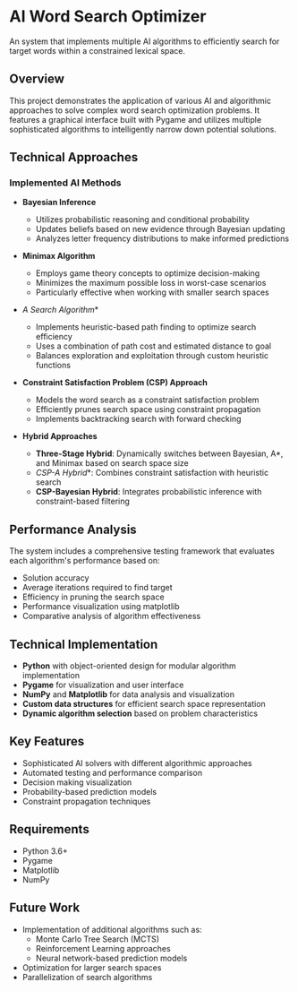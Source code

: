 # AI Word Search Optimizer

An system that implements multiple AI algorithms to efficiently search for target words within a constrained lexical space.

## Overview

This project demonstrates the application of various AI and algorithmic approaches to solve complex word search optimization problems. It features a graphical interface built with Pygame and utilizes multiple sophisticated algorithms to intelligently narrow down potential solutions.

## Technical Approaches

### Implemented AI Methods

- **Bayesian Inference**
  - Utilizes probabilistic reasoning and conditional probability
  - Updates beliefs based on new evidence through Bayesian updating
  - Analyzes letter frequency distributions to make informed predictions

- **Minimax Algorithm**
  - Employs game theory concepts to optimize decision-making
  - Minimizes the maximum possible loss in worst-case scenarios
  - Particularly effective when working with smaller search spaces

- **A* Search Algorithm**
  - Implements heuristic-based path finding to optimize search efficiency
  - Uses a combination of path cost and estimated distance to goal
  - Balances exploration and exploitation through custom heuristic functions

- **Constraint Satisfaction Problem (CSP) Approach**
  - Models the word search as a constraint satisfaction problem
  - Efficiently prunes search space using constraint propagation
  - Implements backtracking search with forward checking

- **Hybrid Approaches**
  - **Three-Stage Hybrid**: Dynamically switches between Bayesian, A*, and Minimax based on search space size
  - **CSP-A* Hybrid**: Combines constraint satisfaction with heuristic search
  - **CSP-Bayesian Hybrid**: Integrates probabilistic inference with constraint-based filtering

## Performance Analysis

The system includes a comprehensive testing framework that evaluates each algorithm's performance based on:
- Solution accuracy
- Average iterations required to find target
- Efficiency in pruning the search space
- Performance visualization using matplotlib
- Comparative analysis of algorithm effectiveness

## Technical Implementation

- **Python** with object-oriented design for modular algorithm implementation
- **Pygame** for visualization and user interface
- **NumPy** and **Matplotlib** for data analysis and visualization
- **Custom data structures** for efficient search space representation
- **Dynamic algorithm selection** based on problem characteristics

## Key Features

- Sophisticated AI solvers with different algorithmic approaches
- Automated testing and performance comparison
- Decision making visualization
- Probability-based prediction models
- Constraint propagation techniques

## Requirements

- Python 3.6+
- Pygame
- Matplotlib
- NumPy

## Future Work

- Implementation of additional algorithms such as:
  - Monte Carlo Tree Search (MCTS)
  - Reinforcement Learning approaches
  - Neural network-based prediction models
- Optimization for larger search spaces
- Parallelization of search algorithms
